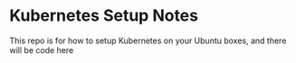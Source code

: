 # Kubernetes Setup Notes

This repo is for how to setup Kubernetes on your Ubuntu boxes, and there will be code here
